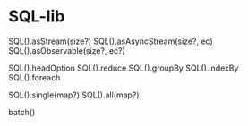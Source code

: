 # SQL-lib

SQL().asStream(size?)
SQL().asAsyncStream(size?, ec)
SQL().asObservable(size?, ec?)

SQL().headOption
SQL().reduce
SQL().groupBy
SQL().indexBy
SQL().foreach

SQL().single(map?)
SQL().all(map?)


batch()
